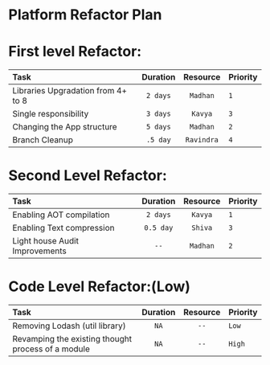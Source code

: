 # Platform Refactor Plan

# First level Refactor:

| Task | Duration | Resource | Priority |
| :--- | :----------:  | :----------:  | :--- |
| Libraries Upgradation from 4+ to 8 |  `2 days` | `Madhan` | `1` |
| Single responsibility| `3 days` | `Kavya` | `3`|
| Changing the App structure |  `5 days` | `Madhan` | `2`|
| Branch Cleanup | `.5 day`| `Ravindra`| `4`|

# Second Level Refactor:

| Task | Duration | Resource | Priority |
| :------ | :----------:  | :----------:  | :------ |
|Enabling AOT compilation | `2 days` | `Kavya`| `1`|
|Enabling Text compression | `0.5 day` |`Shiva`| `3`|
|Light house Audit Improvements | `--` | `Madhan`| `2`|


# Code Level Refactor:(Low)

| Task | Duration | Resource | Priority |
| :----------------- | :----------:  | :----------:  | :------ |
| Removing Lodash (util library)| `NA` | `--`| `Low` |
| Revamping the existing thought process of a module| `NA` | `--` | `High`|
